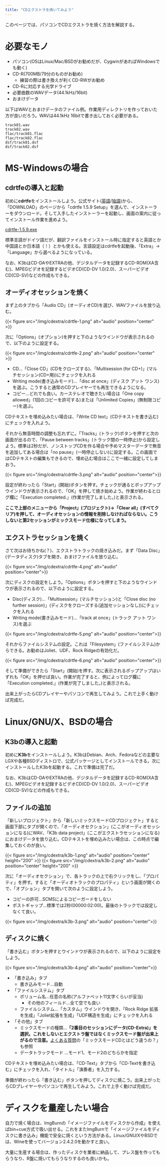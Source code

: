 ```yaml
---
title: "CDエクストラを焼いてみよう"
---
```


このページでは、パソコンでCDエクストラを焼く方法を解説する。

# 必要なモノ
- パソコン(OSはLinux/Mac/BSDがお勧めだが、CygwinがあればWindowsでも動く)
- CD-R(700MB/79分のものがお勧め)
    - 練習の際は書き換えが利くCD-RWがお勧め
- CD-Rに対応する光学ドライブ
- 必要曲数のWAVデータ(44.1kHz/16bit)
- おまけデータ

以下はWAVとおまけデータのファイル例。作業用ディレクトリを作っておいた方が良いだろう。WAVは44.1kHz 16bitで書き出しておく必要がある。
```
track01.wav
track02.wav
flac/track01.flac
flac/track02.flac
dsf/track01.dsf
dsf/track02.dsf
```

# MS-Windowsの場合
## cdrtfeの導入と起動
初めに**cdrtfe**をインストールしよう。公式サイト([英語](https://cdrtfe.sourceforge.io/cdrtfe/index_en.html)/[独語](https://cdrtfe.sourceforge.io/cdrtfe/index_de.html))から、「DOWNLOAD」のページから「cdrtfe 1.5.9 Setup」を選んで、インストーラーをダウンロード。そして入手したインストーラーを起動し、画面の案内に従ってインストール作業を進めよう。

[cdrtfe-1.5.9.exe](http://sourceforge.net/projects/cdrtfe/files/cdrtfe/cdrtfe%201.5.9/cdrtfe-1.5.9.exe)

標準言語がドイツ語だが、翻訳ファイルをインストール時に指定すると英語とか中国語とか日本語（！）とかも使える。言語設定はcdrtfeを起動後、「Extra」→「Language」から選べるようになっている。

なお、K3bはCD-DAやEXTRAの他、デジタルデータを記録するCD-ROM(XA含む)、MPEGビデオを記録するビデオCD(CD-DV 1.0/2.0)、スーパービデオCD(CD-SV)などの作成もできる。

## オーディオセッションを焼く
まず上のタブから「Audio CD」(オーディオCD)を選び、WAVファイルを放り込む。

{{< figure src="/img/cdextra/cdrtfe-1.png" alt="audio" position="center" >}}

次に「Options」(オプション)を押すと下のようなウインドウが表示されるので、以下のように設定する。

{{< figure src="/img/cdextra/cdrtfe-2.png" alt="audio" position="center" >}}

- CD…「Close CD」(CDをクローズする)、「Multisession (for CD+)」(マルチセッション(CD+用))にチェックを入れる
- Writing mode(書き込みモード)…「disc at once」(ディスク アット ワンス)を選ぶ。こうすると通常のCDプレイヤーでも再生できるようになる。
- コピー…どれでも良い。カーステレオで聴きたい場合は「One copy allowed」(1回のコピーを許可する)または「Unlimited Copies」(無制限コピー)を選ぶ。

CDテキストを埋め込みたい場合は、「Write CD text」(CDテキストを書き込む)にチェックを入れよう。

それから無音時間の調整も忘れずに。「Tracks」(トラック)ボタンを押すと次の画面が出るので、「Pause between tracks」(トラック間の一時停止)から設定しよう。標準は2秒だが、ノンストップCDを作る場合や予めマスターデータで無音を追加してある場合は「no pause」(一時停止しない)に設定する。この画面ではCDテキストの編集もできるので、埋め込む場合はここで一緒に設定してしまおう。

{{< figure src="/img/cdextra/cdrtfe-3.png" alt="audio" position="center">}}

設定が終わったら「Start」(開始)ボタンを押す。チェックが通るとポップアップウインドウが表示されるので、「OK」を押して焼き始めよう。作業が終わるとログ欄に「Execution completed.」(作業が完了しました。)と表示される。

**ここで上部のメニューから「Project」(プロジェクト)→「Clear all」(すべてクリア)を押して、オーディオセッションの情報を削除しなければならない。こうしないと第2セッションがミックスモード仕様になってしまう。**

## エクストラセッションを焼く
さて次はお待ちかね(？)、エクストラトラックの焼き込みだ。まず「Data Disc」(データディスク)タブを開き、おまけファイルを放り込む。

{{< figure src="/img/cdextra/cdrtfe-4.png" alt="audio" position="center">}}

次にディスクの設定をしよう。「Options」ボタンを押すと下のようなウインドウが表示されるので、以下のように設定する。
- Disc(ディスク)…「Multisession」(マルチセッション)と「Close disc (no further session)」(ディスクをクローズする(追加セッションなし))にチェックを入れる
- Writing mode(書き込みモード)…「track at once」(トラック アット ワンス)を選ぶ

{{< figure src="/img/cdextra/cdrtfe-5.png" alt="audio" position="center">}}

それからファイルシステムの設定。これは「Filesystem」(ファイルシステム)からできる。お勧めはJoliet、UDF、Rock Ridgeの有効化だ。

{{< figure src="/img/cdextra/cdrtfe-6.png" alt="audio" position="center">}}

そして準備ができたら「Start」(開始)を押す。次に表示されるポップアップはいずれも「OK」を押せば良い。作業が完了すると、例によってログ欄に「Execution completed.」(作業が完了しました。)と表示される。

出来上がったらCDプレイヤーやパソコンで再生してみよう。これで上手く動けば完成だ。

# Linux/GNU/X、BSDの場合
## K3bの導入と起動
初めに**K3b**をインストールしよう。K3bはDebian、Arch、Fedoraなどの主要なLGXや各種BSDディストロで、公式パッケージとしてインストールできる。次にインストールしたK3bを起動する。これで準備は完了だ。

なお、K3bはCD-DAやEXTRAの他、デジタルデータを記録するCD-ROM(XA含む)、MPEGビデオを記録するビデオCD(CD-DV 1.0/2.0)、スーパービデオCD(CD-SV)などの作成もできる。

## ファイルの追加
「新しいプロジェクト」から「新しいミックスモードCDプロジェクト」すると画面下部にタブが開くので、「オーディオセクション」(ここがオーディオセッションになる)にWAV、「K3b data project」(ここがエクストラセッションになる)におまけデータを放り込む。CDテキストを埋め込みたい場合は、この時点で編集しておくのが良い。

{{< figure src="/img/cdextra/k3b-1.png" alt="audio" position="center" height="200" >}}
{{< figure src="/img/cdextra/k3b-2.png" alt="audio" position="center" height="200" >}}

次に「オーディオセクション」で、各トラックの上で右クリックをし、「プロパティ」を押す。すると「オーディオトラックのプロパティ」という画面が開くので、「オプション」タブを開いて次のように設定しよう。
- コピーの許可…SCMSによるコピーガードをしない
- ポストギャップ…標準では2秒(00000:02:00)。最後のトラックでは設定しなくて良い。

{{< figure src="/img/cdextra/k3b-3.png" alt="audio" position="center">}}

## ディスクに焼く
「書き込む」ボタンを押すとウインドウが表示されるので、以下のように設定をしよう。

{{< figure src="/img/cdextra/k3b-4.png" alt="audio" position="center">}}

- 「書き込み」タブ
    - 書き込みモード…自動
- 「ファイルシステム」タブ
    - ボリューム名…任意の名称(アルファベット11文字くらいが妥当)
        - その他のフィールド…全て空でも良い
    - ファイルシステム…「カスタム」ウインドウを開き、「Rock Ridge 拡張を生成」「Joliet拡張を生成」「UDF構造を生成」にチェックを入れる
- 「その他」タブ
    - ミックスモードの種類…**「2番目のセッションにデータ(CD-Extra)」を選択。これをしないとエクストラ盤ではなくミックスモード盤が出来上がるので注意。**[よくある質問](/cdextra#faq)の「ミックスモードCDとはどう違うの？」も参照
    - データトラックモード …モード1、モード2のどちらかを指定

CDテキストを埋め込みたい場合は、「CD-Text」タブから「CD-Textを書き込む」にチェックを入れ、「タイトル」「演奏者」を入力する。

準備が終わったら「書き込む」ボタンを押してディスクに焼こう。出来上がったらCDプレイヤーやパソコンで再生してみよう。これで上手く動けば完成だ。

# ディスクを量産したい場合
自力で焼く場合は、ImgBurnの「イメージファイルをディスクから作成」を使えばbin+cue方式で吸い出せる。これをまたImgBurnで「イメージファイルをディスクに書き込み」機能で安全に焼くという方法がある。Linux/GNU/XやBSDでは、Wineを使ってバージョン2.4.2.0を動かすと良い。

大量に生産する場合は、作ったディスクを業者に納品して、プレス盤を作ってもらうなり、R盤に焼いてもらうなりするのも良いかも。
